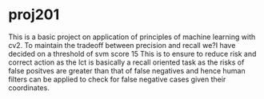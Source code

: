 # proj201
This is a basic project on application of principles of machine learning with cv2.
To maintain the tradeoff between precision and recall we?I have decided on a threshold of svm score 15
This is to ensure to reduce risk and correct action as  the lct is basically a recall oriented task as the risks of false positves are greater than that of false negatives and hence human filters can be applied to check for false negative cases given their coordinates.





